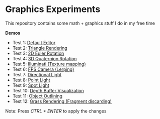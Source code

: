 # Graphics Experiments

This repository contains some math + graphics stuff I do in my free time

**Demos**

* Test 1: [Default Editor](https://omarhuseynov011.github.io/GraphicsExperiments/Default/)
* Test 2: [Triangle Rendering](https://omarhuseynov011.github.io/GraphicsExperiments/Triangle/)
* Test 3: [2D Euler Rotation](https://omarhuseynov011.github.io/GraphicsExperiments/EulerRotation/)
* Test 4: [3D Quaternion Rotation](https://omarhuseynov011.github.io/GraphicsExperiments/QuatRotation/)
* Test 5: [Illuminati (Texture mapping)](https://omarhuseynov011.github.io/GraphicsExperiments/Illuminati/)
* Test 6: [FPS Camera (Lerping)](https://omarhuseynov011.github.io/GraphicsExperiments/FPSCamera/)
* Test 7: [Directional Light](https://omarhuseynov011.github.io/GraphicsExperiments/Lighting/)
* Test 8: [Point Light](https://omarhuseynov011.github.io/GraphicsExperiments/PointLighting/)
* Test 9: [Spot Light](https://omarhuseynov011.github.io/GraphicsExperiments/SpotLight/)
* Test 10: [Depth Buffer Visualization](https://omarhuseynov011.github.io/GraphicsExperiments/Depth/)
* Test 11: [Object Outlining](https://omarhuseynov011.github.io/GraphicsExperiments/Stencil/)
* Test 12: [Grass Rendering (Fragment discarding)](https://omarhuseynov011.github.io/GraphicsExperiments/Grass/)

Note: Press _CTRL + ENTER_ to apply the changes
